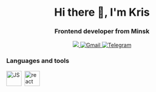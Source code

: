  <div id="header" align="center">
  <h1>Hi there 👋, I'm Kris</h1>
  <h3>Frontend developer from Minsk</h3>
</div>
<div id="badges" align="center">
  <a href="https://www.linkedin.com/in/kristin-osmakov-3a2244254/">
    <img src="https://img.shields.io/badge/LinkedIn-blue?logo=linkedin&logoColor=white&style=for-the-badge" />
  </a>
  <a href="mailto:oskristinov@gmail.com">
    <img src="https://img.shields.io/badge/Gmail-red?style=for-the-badge&logo=gmail&logoColor=white" alt="Gmail" />
  </a>
  <a href="https://t.me/osmakov_k">
    <img src="https://img.shields.io/badge/Telegram-00A3E0?logo=telegram&logoColor=white&style=for-the-badge" alt="Telegram" />
  </a>
</div>
<div id="stack">
 <h3>Languages and tools</h3>
 <div>
  <img src="https://cdn.jsdelivr.net/gh/devicons/devicon@latest/icons/javascript/javascript-plain.svg" title="JS" width="40px" height="40px" />&nbsp   
  <img src="https://cdn.jsdelivr.net/gh/devicons/devicon@latest/icons/react/react-original.svg" title="react" width="40px" height="40px" />&nbsp
          
 </div>
</div>
